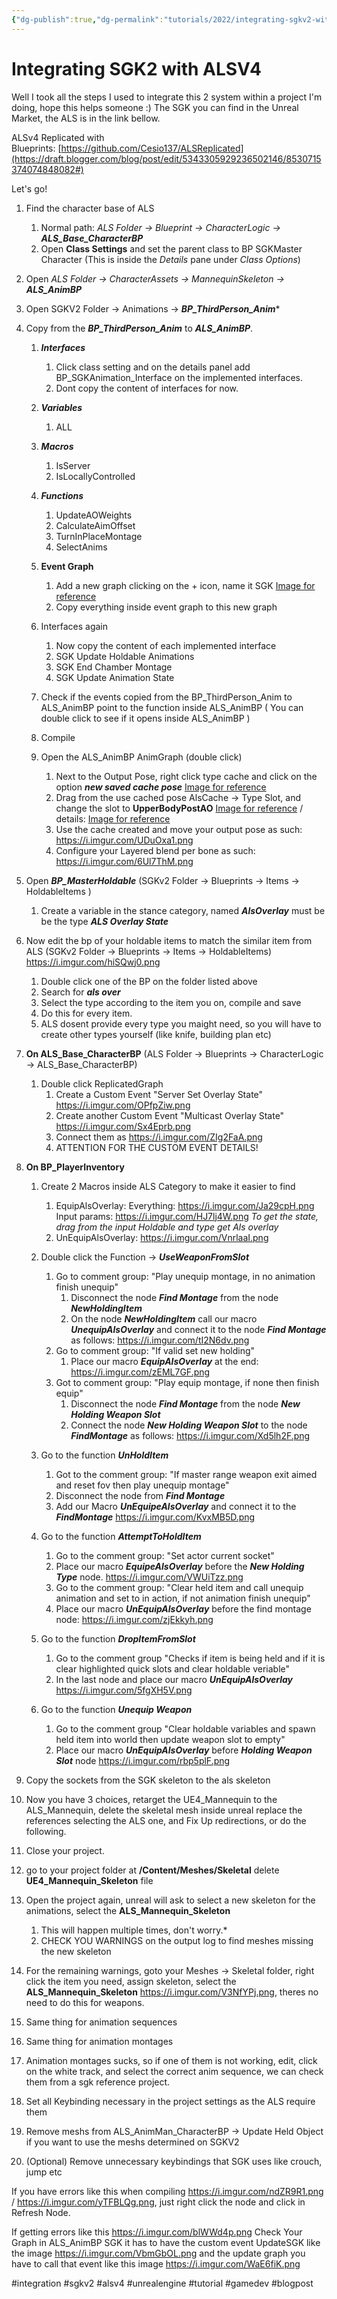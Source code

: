 ```yaml
---
{"dg-publish":true,"dg-permalink":"tutorials/2022/integrating-sgkv2-with-alsv4","permalink":"/tutorials/2022/integrating-sgkv2-with-alsv4/","dgHomeLink":true,"dgPassFrontmatter":false}
---
```


# Integrating SGK2 with ALSV4
Well I took all the steps I used to integrate this 2 system within a project I'm doing, hope this helps someone :) The SGK you can find in the Unreal Market, the ALS is in the link bellow.

ALSv4 Replicated with Blueprints: [https://github.com/Cesio137/ALSReplicated](https://draft.blogger.com/blog/post/edit/5343305929236502146/8530715374074848082#)

Let's go!

1. Find the character base of ALS
	1. Normal path: *ALS Folder -> Blueprint -> CharacterLogic -> **ALS_Base_CharacterBP***
	2. Open **Class Settings** and set the parent class to BP SGKMaster Character (This is inside the *Details* pane under *Class Options*)

2. Open *ALS Folder -> CharacterAssets -> MannequinSkeleton -> **ALS_AnimBP***

3. Open SGKV2 Folder -> Animations -> ***BP_ThirdPerson_Anim****

4. Copy from the ***BP_ThirdPerson_Anim*** to ***ALS_AnimBP***.
	1. ***Interfaces***
		1. Click class setting and on the details panel add BP_SGKAnimation_Interface on the implemented interfaces.
		2. Dont copy the content of interfaces for now.

	2. ***Variables***
		1. ALL
		
	3. ***Macros***
		1. IsServer
		2. IsLocallyControlled
	
	4. ***Functions***
		1. UpdateAOWeights
		2. CalculateAimOffset
		3. TurnInPlaceMontage
		4. SelectAnims

	5. **Event Graph**
		1.  Add a new graph clicking on the + icon, name it SGK [Image for reference](https://i.imgur.com/YVWmzep.png)
		2.  Copy everything inside event graph to this new graph
	
	6. Interfaces again
		1. Now copy the content of each implemented interface
		2. SGK Update Holdable Animations
		3. SGK End Chamber Montage
		4. SGK Update Animation State

	7. Check if the events copied from the BP_ThirdPerson_Anim to ALS_AnimBP point to the function inside ALS_AnimBP ( You can double click to see if it opens inside ALS_AnimBP )

	8. Compile

	9. Open the ALS_AnimBP AnimGraph (double click)
		1. Next to the Output Pose, right click type cache and click on the option ***new saved cache pose*** [Image for reference](https://i.imgur.com/iIq0kjg.png)
		2. Drag from the use cached pose AlsCache -> Type Slot, and change the slot to **UpperBodyPostAO** [Image for reference](https://i.imgur.com/qMAh5co.png) / details: [Image for reference](https://i.imgur.com/j9C8gZp.png)
		3. Use the cache created and move your output pose as such: https://i.imgur.com/UDuOxa1.png
		4. Configure your Layered blend per bone as such: https://i.imgur.com/6Ul7ThM.png

6. Open ***BP_MasterHoldable*** (SGKv2 Folder -> Blueprints -> Items -> HoldableItems )
	1. Create a variable in the stance category, named ***AlsOverlay*** must be be the type ***ALS Overlay State***

7. Now edit the bp of your holdable items to match the similar item from ALS (SGKv2 Folder -> Blueprints -> Items -> HoldableItems) https://i.imgur.com/hiSQwj0.png
	1. Double click one of the BP on the folder listed above
	2. Search for ***als over***
	3. Select the type according to the item you on, compile and save
	4. Do this for every item.
	5. ALS dosent provide every type you maight need, so you will have to create other types yourself (like knife, building plan etc)


8. **On ALS_Base_CharacterBP** (ALS Folder -> Blueprints -> CharacterLogic -> ALS_Base_CharacterBP)
	1. Double click ReplicatedGraph
		1. Create a Custom Event "Server Set Overlay State" https://i.imgur.com/OPfpZiw.png
		2. Create another Custom Event "Multicast Overlay State" https://i.imgur.com/Sx4Eprb.png
		3. Connect them as https://i.imgur.com/ZIg2FaA.png
		4. ATTENTION FOR THE CUSTOM EVENT DETAILS!

9. **On BP_PlayerInventory**
	1. Create 2 Macros inside ALS Category to make it easier to find
		1. EquipAlsOverlay: 
		   Everything: https://i.imgur.com/Ja29cpH.png
		   Input params: https://i.imgur.com/HJ7lj4W.png
		   *To get the state, drag from the input Holdable and type get Als overlay*
		2. UnEquipAlsOverlay: https://i.imgur.com/VnrlaaI.png
			
	2. Double click the Function -> ***UseWeaponFromSlot***
		1. Go to comment group: "Play unequip montage, in no animation finish unequip"
			1. Disconnect the node ***Find Montage*** from the node ***NewHoldingItem***
			2. On the node ***NewHoldingItem*** call our macro ***UnequipAlsOverlay*** and connect it to the node ***Find Montage*** as follows: https://i.imgur.com/tI2N6dv.png
		2. Go to comment group: "If valid set new holding" 
			1. Place our macro ***EquipAlsOverlay*** at the end: https://i.imgur.com/zEML7GF.png
		3. Got to comment group: "Play equip montage, if none then finish equip"
			1. Disconnect the node ***Find Montage*** from the node ***New Holding Weapon Slot***
			2. Connect the node ***New Holding Weapon Slot***  to the node ***FindMontage*** as follows: https://i.imgur.com/Xd5lh2F.png
	
	3. Go to the function ***UnHoldItem***
		1. Got to the comment group: "If master range weapon exit aimed and reset fov then play unequip montage"
		2.  Disconnect the node from ***Find Montage***
		3. Add our Macro ***UnEquipeAlsOverlay*** and connect it to the ***FindMontage*** https://i.imgur.com/KvxMB5D.png
	
	4. Go  to the function ***AttemptToHoldItem***
		1. Go to the comment group: "Set actor current socket"
		2. Place our macro ***EquipeAlsOverlay*** before the ***New Holding Type*** node. https://i.imgur.com/VWUiTzz.png
		3. Go to the comment group: "Clear held item and call unequip animation and set to in action, if not animation finish unequip"
		4. Place our macro ***UnEquipAlsOverlay*** before the find montage node: https://i.imgur.com/zjEkkyh.png
	
	5. Go to the function ***DropItemFromSlot***
		1. Go to the comment group "Checks if item is being held and if it is clear highlighted quick slots and clear holdable veriable"
		2. In the last node and place our macro ***UnEquipAlsOverlay*** https://i.imgur.com/5fgXH5V.png
	6. Go to the function ***Unequip Weapon***
		1. Go to the comment group "Clear holdable variables and spawn held item into world then update weapon slot to empty"
		2. Place our macro ***UnEquipAlsOverlay*** before ***Holding Weapon Slot*** node https://i.imgur.com/rbp5plF.png
10. Copy the sockets from the SGK skeleton to the als skeleton
11. Now you have 3 choices, retarget the UE4_Mannequin to the ALS_Mannequin, delete the skeletal mesh inside unreal replace the references selecting the ALS one, and Fix Up redirections, or do the following.
12. Close your project.
13. go to your project folder at **/Content/Meshes/Skeletal** delete **UE4_Mannequin_Skeleton** file
14. Open the project again, unreal will ask to select a new skeleton for the animations, select the **ALS_Mannequin_Skeleton**
	1. This will happen multiple times, don't worry.*
	2. CHECK YOU WARNINGS on the output log to find meshes missing the new skeleton
15. For the remaining warnings, goto your Meshes -> Skeletal folder, right click the item you need, assign skeleton, select the **ALS_Mannequin_Skeleton** https://i.imgur.com/V3NfYPj.png, theres no need to do this for  weapons.
16. Same thing for animation sequences
17. Same thing for animation montages
18. Animation montages sucks, so if one of them is not working, edit, click on the white track, and select the correct anim sequence, we can check them from a sgk reference project.
19. Set all Keybinding necessary in the project settings as the ALS require them
20. Remove meshs from ALS_AnimMan_CharacterBP -> Update Held Object if you want to use the meshs determined on SGKV2
21. (Optional) Remove unnecessary keybindings that SGK uses like crouch, jump etc
	


If you have errors like this when compiling https://i.imgur.com/ndZR9R1.png / https://i.imgur.com/yTFBLQg.png, just right click the node and click in Refresh Node.

If getting errors like this https://i.imgur.com/blWWd4p.png
Check Your Graph in ALS_AnimBP SGK it has to have the custom event UpdateSGK like the image https://i.imgur.com/VbmGbOL.png and the update graph you have to call that event like this image https://i.imgur.com/WaE6fiK.png





#integration #sgkv2 #alsv4 #unrealengine #tutorial #gamedev #blogpost